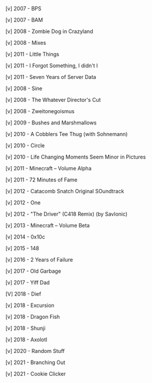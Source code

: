 [v] 2007 - BPS

[v] 2007 - BAM

[v] 2008 - Zombie Dog in Crazyland

[v] 2008 - Mixes

[v] 2011 - Little Things

[v] 2011 - I Forgot Something, I didn't I

[v] 2011 - Seven Years of Server Data

[v] 2008 - Sine

[v] 2008 - The Whatever Director's Cut

[v] 2008 - Zweitonegoismus

[v] 2009 - Bushes and Marshmallows

[v] 2010 - A Cobblers Tee Thug (with Sohnemann)

[v] 2010 - Circle

[v] 2010 - Life Changing Moments Seem Minor in Pictures

[v] 2011 - Minecraft – Volume Alpha

[v] 2011 - 72 Minutes of Fame

[v] 2012 - Catacomb Snatch Original SOundtrack

[v] 2012 - One

[v] 2012 - "The Driver" (C418 Remix) (by Savlonic)

[v] 2013 - Minecraft – Volume Beta

[v] 2014 - 0x10c

[v] 2015 - 148

[v] 2016 - 2 Years of Failure

[v] 2017 - Old Garbage

[v] 2017 - Yiff Dad

[V] 2018 - Dief

[v] 2018 - Excursion

[v] 2018 - Dragon Fish

[v] 2018 - Shunji

[v] 2018 - Axolotl

[v] 2020 - Random Stuff

[v] 2021 - Branching Out

[v] 2021 - Cookie Clicker